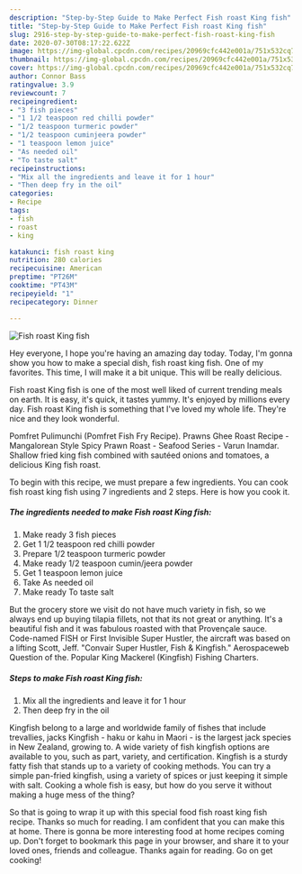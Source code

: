 ```yaml
---
description: "Step-by-Step Guide to Make Perfect Fish roast King fish"
title: "Step-by-Step Guide to Make Perfect Fish roast King fish"
slug: 2916-step-by-step-guide-to-make-perfect-fish-roast-king-fish
date: 2020-07-30T08:17:22.622Z
image: https://img-global.cpcdn.com/recipes/20969cfc442e001a/751x532cq70/fish-roast-king-fish-recipe-main-photo.jpg
thumbnail: https://img-global.cpcdn.com/recipes/20969cfc442e001a/751x532cq70/fish-roast-king-fish-recipe-main-photo.jpg
cover: https://img-global.cpcdn.com/recipes/20969cfc442e001a/751x532cq70/fish-roast-king-fish-recipe-main-photo.jpg
author: Connor Bass
ratingvalue: 3.9
reviewcount: 7
recipeingredient:
- "3 fish pieces"
- "1 1/2 teaspoon red chilli powder"
- "1/2 teaspoon turmeric powder"
- "1/2 teaspoon cuminjeera powder"
- "1 teaspoon lemon juice"
- "As needed oil"
- "To taste salt"
recipeinstructions:
- "Mix all the ingredients and leave it for 1 hour"
- "Then deep fry in the oil"
categories:
- Recipe
tags:
- fish
- roast
- king

katakunci: fish roast king 
nutrition: 280 calories
recipecuisine: American
preptime: "PT26M"
cooktime: "PT43M"
recipeyield: "1"
recipecategory: Dinner

---
```



![Fish roast King fish](https://img-global.cpcdn.com/recipes/20969cfc442e001a/751x532cq70/fish-roast-king-fish-recipe-main-photo.jpg)

Hey everyone, I hope you're having an amazing day today. Today, I'm gonna show you how to make a special dish, fish roast king fish. One of my favorites. This time, I will make it a bit unique. This will be really delicious.

Fish roast King fish is one of the most well liked of current trending meals on earth. It is easy, it's quick, it tastes yummy. It's enjoyed by millions every day. Fish roast King fish is something that I've loved my whole life. They're nice and they look wonderful.

Pomfret Pulimunchi (Pomfret Fish Fry Recipe). Prawns Ghee Roast Recipe - Mangalorean Style Spicy Prawn Roast - Seafood Series - Varun Inamdar. Shallow fried king fish combined with sautéed onions and tomatoes, a delicious King fish roast.


To begin with this recipe, we must prepare a few ingredients. You can cook fish roast king fish using 7 ingredients and 2 steps. Here is how you cook it.

<!--inarticleads1-->

##### The ingredients needed to make Fish roast King fish:

1. Make ready 3 fish pieces
1. Get 1 1/2 teaspoon red chilli powder
1. Prepare 1/2 teaspoon turmeric powder
1. Make ready 1/2 teaspoon cumin/jeera powder
1. Get 1 teaspoon lemon juice
1. Take As needed oil
1. Make ready To taste salt


But the grocery store we visit do not have much variety in fish, so we always end up buying tilapia fillets, not that its not great or anything. It&#39;s a beautiful fish and it was fabulous roasted with that Provençale sauce. Code-named FISH or First Invisible Super Hustler, the aircraft was based on a lifting Scott, Jeff. &#34;Convair Super Hustler, Fish &amp; Kingfish.&#34; Aerospaceweb Question of the. Popular King Mackerel (Kingfish) Fishing Charters. 

<!--inarticleads2-->

##### Steps to make Fish roast King fish:

1. Mix all the ingredients and leave it for 1 hour
1. Then deep fry in the oil


Kingfish belong to a large and worldwide family of fishes that include trevallies, jacks Kingfish - haku or kahu in Maori - is the largest jack species in New Zealand, growing to. A wide variety of fish kingfish options are available to you, such as part, variety, and certification. Kingfish is a sturdy fatty fish that stands up to a variety of cooking methods. You can try a simple pan-fried kingfish, using a variety of spices or just keeping it simple with salt. Cooking a whole fish is easy, but how do you serve it without making a huge mess of the thing? 

So that is going to wrap it up with this special food fish roast king fish recipe. Thanks so much for reading. I am confident that you can make this at home. There is gonna be more interesting food at home recipes coming up. Don't forget to bookmark this page in your browser, and share it to your loved ones, friends and colleague. Thanks again for reading. Go on get cooking!
